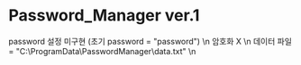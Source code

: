 # Password_Manager ver.1

password 설정 미구현 (초기 password = "password") \n
암호화 X \n
데이터 파일 = "C:\\ProgramData\\PasswordManager\\data.txt" \n

